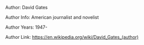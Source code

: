 Author: David Gates

Author Info: American journalist and novelist

Author Years: 1947-

Author Link: https://en.wikipedia.org/wiki/David_Gates_(author)
